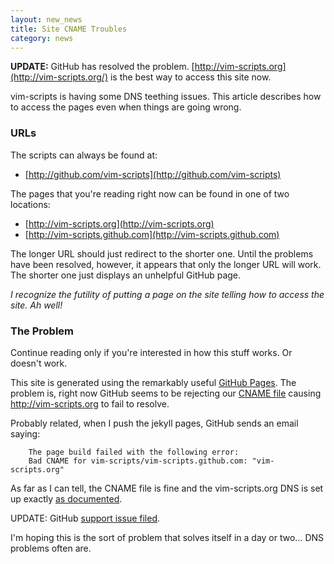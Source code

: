 ```yaml
---
layout: new_news
title: Site CNAME Troubles
category: news
---
```


**UPDATE:** GitHub has resolved the problem.  [http://vim-scripts.org](http://vim-scripts.org/)
is the best way to access this site now.

vim-scripts is having some DNS teething issues.  This article
describes how to access the pages even when things are going
wrong.

### URLs

The scripts can always be found at:

 * [http://github.com/vim-scripts](http://github.com/vim-scripts)

The pages that you're reading right now
can be found in one of two locations:

 * [http://vim-scripts.org](http://vim-scripts.org)
 * [http://vim-scripts.github.com](http://vim-scripts.github.com)

The longer URL should just redirect to the shorter one.
Until the problems have been resolved, however, it appears
that only the longer URL will work.  The shorter one
just displays an unhelpful GitHub page.

*I recognize the futility of putting a page on the site
telling how to access the site.  Ah well!*

### The Problem

Continue reading only if you're interested in how this stuff works.  Or doesn't work.

This site is generated using the remarkably useful [GitHub Pages](http://pages.github.com/).
The problem is, right now GitHub seems to be rejecting our
[CNAME file](http://github.com/vim-scripts/vim-scripts.github.com/commit/c26905b9aec9b5d96c432bcf6a515c85753e94e6)
causing http://vim-scripts.org to fail to resolve.

Probably related, when I push the jekyll pages, GitHub sends an email saying:

        The page build failed with the following error:
        Bad CNAME for vim-scripts/vim-scripts.github.com: "vim-scripts.org"

As far as I can tell, the CNAME file is fine and the vim-scripts.org
DNS is set up exactly [as documented](http://pages.github.com/).

UPDATE: GitHub [support issue filed](http://support.github.com/discussions/site/2081-page-build-failed-bad-cname).

I'm hoping this is the sort of problem that
solves itself in a day or two...  DNS problems often are.

